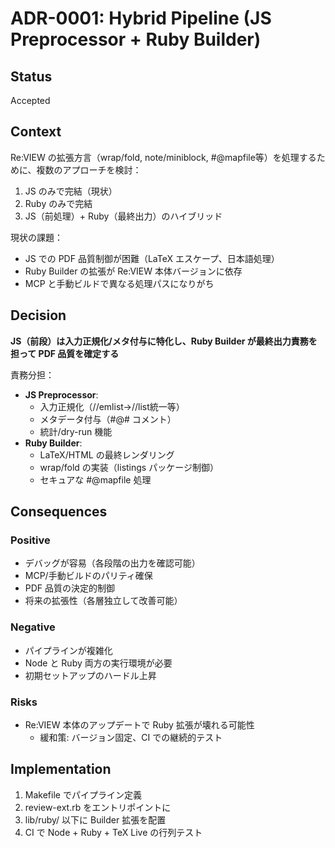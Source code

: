 # ADR-0001: Hybrid Pipeline (JS Preprocessor + Ruby Builder)

## Status
Accepted

## Context
Re:VIEW の拡張方言（wrap/fold, note/miniblock, #@mapfile等）を処理するために、複数のアプローチを検討：
1. JS のみで完結（現状）
2. Ruby のみで完結  
3. JS（前処理）+ Ruby（最終出力）のハイブリッド

現状の課題：
- JS での PDF 品質制御が困難（LaTeX エスケープ、日本語処理）
- Ruby Builder の拡張が Re:VIEW 本体バージョンに依存
- MCP と手動ビルドで異なる処理パスになりがち

## Decision
**JS（前段）は入力正規化/メタ付与に特化し、Ruby Builder が最終出力責務を担って PDF 品質を確定する**

責務分担：
- **JS Preprocessor**: 
  - 入力正規化（//emlist→//list統一等）
  - メタデータ付与（#@# コメント）
  - 統計/dry-run 機能
- **Ruby Builder**:
  - LaTeX/HTML の最終レンダリング
  - wrap/fold の実装（listings パッケージ制御）
  - セキュアな #@mapfile 処理

## Consequences

### Positive
- デバッグが容易（各段階の出力を確認可能）
- MCP/手動ビルドのパリティ確保
- PDF 品質の決定的制御
- 将来の拡張性（各層独立して改善可能）

### Negative  
- パイプラインが複雑化
- Node と Ruby 両方の実行環境が必要
- 初期セットアップのハードル上昇

### Risks
- Re:VIEW 本体のアップデートで Ruby 拡張が壊れる可能性
  - 緩和策: バージョン固定、CI での継続的テスト

## Implementation
1. Makefile でパイプライン定義
2. review-ext.rb をエントリポイントに
3. lib/ruby/ 以下に Builder 拡張を配置
4. CI で Node + Ruby + TeX Live の行列テスト